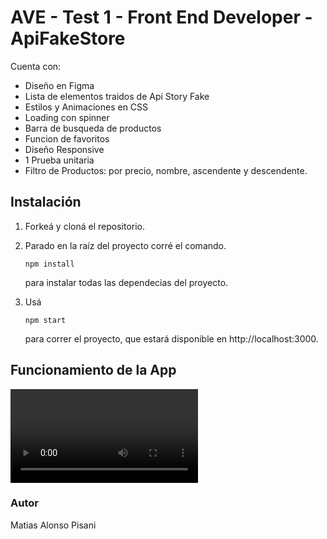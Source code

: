 # AVE - Test 1 - Front End Developer - ApiFakeStore  

Cuenta con:
- Diseño en Figma
- Lista de elementos traidos de Api Story Fake
- Estilos y Animaciones en CSS
- Loading con spinner
- Barra de busqueda de productos
- Funcion de favoritos
- Diseño Responsive
- 1 Prueba unitaria
- Filtro de Productos: por precio, nombre, ascendente y descendente.


## Instalación

1. Forkeá y cloná el repositorio.

2. Parado en la raíz del proyecto corré el comando.

   ```
   npm install
   ```

   para instalar todas las dependecias del proyecto.

3. Usá 

   ```
   npm start
   ```

   para correr el proyecto, que estará disponible en http://localhost:3000.

## Funcionamiento de la App

![Funcionamiento del Sitio Web](https://github.com/matias5804/ave-test/blob/main/src/funcionalidad.mp4)



### Autor

Matias Alonso Pisani